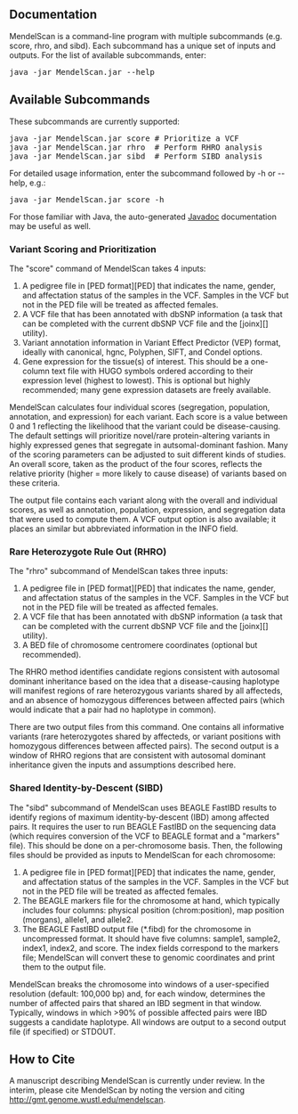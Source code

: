 ## Documentation ##

MendelScan is a command-line program with multiple subcommands (e.g. score, rhro, and sibd). Each subcommand has a unique set of inputs and outputs. For the list of available subcommands, enter:

<pre class="terminal">
java -jar MendelScan.jar --help
</pre>

## Available Subcommands ##

These subcommands are currently supported:

<pre class="terminal">
java -jar MendelScan.jar score &#35; Prioritize a VCF
java -jar MendelScan.jar rhro  &#35; Perform RHRO analysis
java -jar MendelScan.jar sibd  &#35; Perform SIBD analysis
</pre>

For detailed usage information, enter the subcommand followed by -h or --help, e.g.:

<pre class="terminal">
java -jar MendelScan.jar score -h
</pre>

For those familiar with Java, the auto-generated [Javadoc][] documentation may be useful as well.

[Javadoc]: http://genome.github.io/mendelscan/

### Variant Scoring and Prioritization ###

The "score" command of MendelScan takes 4 inputs:

1. A pedigree file in [PED format][PED] that indicates the name, gender, and affectation status of the samples in the VCF. Samples in the VCF but not in the PED file will be treated as affected females.
2. A VCF file that has been annotated with dbSNP information (a task that can be completed with the current dbSNP VCF file and the [joinx][] utility).
3. Variant annotation information in Variant Effect Predictor (VEP) format, ideally with canonical, hgnc, Polyphen, SIFT, and Condel options.
4. Gene expression for the tissue(s) of interest. This should be a one-column text file with HUGO symbols ordered according to their expression level (highest to lowest). This is optional but highly recommended; many gene expression datasets are freely available.

MendelScan calculates four individual scores (segregation, population, annotation, and expression) for each variant. Each score is a value between 0 and 1 reflecting the likelihood that the variant could be disease-causing. The default settings will prioritize novel/rare protein-altering variants in highly expressed genes that segregate in autsomal-dominant fashion. Many of the scoring parameters can be adjusted to suit different kinds of studies. An overall score, taken as the product of the four scores, reflects the relative priority (higher = more likely to cause disease) of variants based on these criteria.

The output file contains each variant along with the overall and individual scores, as well as annotation, population, expression, and segregation data that were used to compute them. A VCF output option is also available; it places an similar but abbreviated information in the INFO field.

### Rare Heterozygote Rule Out (RHRO) ###

The "rhro" subcommand of MendelScan takes three inputs:

1. A pedigree file in [PED format][PED] that indicates the name, gender, and affectation status of the samples in the VCF. Samples in the VCF but not in the PED file will be treated as affected females.
2. A VCF file that has been annotated with dbSNP information (a task that can be completed with the current dbSNP VCF file and the [joinx][] utility).
3. A BED file of chromosome centromere coordinates (optional but recommended).

The RHRO method identifies candidate regions consistent with autosomal dominant inheritance based on the idea that a disease-causing haplotype will manifest regions of rare heterozygous variants shared by all affecteds, and an absence of homozygous differences between affected pairs (which would indicate that a pair had no haplotype in common).

There are two output files from this command. One contains all informative variants (rare heterozygotes shared by affecteds, or variant positions with homozygous differences between affected pairs). The second output is a window of RHRO regions that are consistent with autosomal dominant inheritance given the inputs and assumptions described here.

### Shared Identity-by-Descent (SIBD) ###

The "sibd" subcommand of MendelScan uses BEAGLE FastIBD results to identify regions of maximum identity-by-descent (IBD) among affected pairs. It requires the user to run BEAGLE FastIBD on the sequencing data (which requires conversion of the VCF to BEAGLE format and a "markers" file). This should be done on a per-chromosome basis. Then, the following files should be provided as inputs to MendelScan for each chromosome:

1. A pedigree file in [PED format][PED] that indicates the name, gender, and affectation status of the samples in the VCF. Samples in the VCF but not in the PED file will be treated as affected females.
2. The BEAGLE markers file for the chromosome at hand, which typically includes four columns: physical position (chrom:position), map position (morgans), allele1, and allele2.
3. The BEAGLE FastIBD output file (*.fibd) for the chromosome in uncompressed format. It should have five columns: sample1, sample2, index1, index2, and score. The index fields correspond to the markers file; MendelScan will convert these to genomic coordinates and print them to the output file.

MendelScan breaks the chromosome into windows of a user-specified resolution (default: 100,000 bp) and, for each window, determines the number of affected pairs that shared an IBD segment in that window. Typically, windows in which >90% of possible affected pairs were IBD suggests a candidate haplotype. All windows are output to a second output file (if specified) or STDOUT.


## How to Cite ##

A manuscript describing MendelScan is currently under review. In the interim, please cite MendelScan by noting the version and citing http://gmt.genome.wustl.edu/mendelscan.
